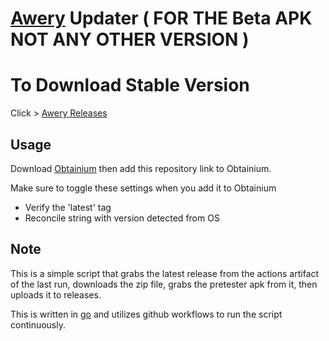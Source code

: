 # [Awery](https://github.com/MrBoomDeveloper/Awery) Updater ( FOR THE Beta APK NOT ANY OTHER VERSION )

# To Download Stable Version

Click > [Awery Releases](https://github.com/MrBoomDeveloper/Awery/releases/latest)

## Usage

Download [Obtainium](https://github.com/ImranR98/Obtainium) then add this repository link to Obtainium.

Make sure to toggle these settings when you add it to Obtainium
- Verify the 'latest' tag
- Reconcile string with version detected from OS

## Note
This is a simple script that grabs the latest release from the actions artifact of the last run, downloads the zip file, grabs the pretester apk from it, then uploads it to releases.

This is written in [go](https://go.dev/) and utilizes github workflows to run the script continuously.
